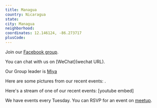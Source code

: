 ```yaml
---
title: Managua
country: Nicaragua
state: 
city: Managua
neighborhood: 
coordinates: 12.146124, -86.273717
plusCode:
---
```

Join our [Facebook group](https://www.facebook.com/groups/free.code.camp.managua).

You can chat with us on [WeChat](wechat URL).

Our Group leader is [Miya](freecodecamp.org/miya)

Here are some pictures from our recent events:
![]().

Here's a stream of one of our recent events:
[youtube embed]

We have events every Tuesday. You can RSVP for an event on [meetup](meetupurl).
